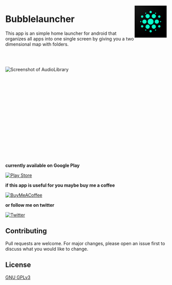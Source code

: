 
<img src="https://github.com/Joshua-M-Schmidt/Bubblealuncher/blob/main/assets/play_store_512.png?raw=true" align="right"
     alt="Bubblelauncher Logo" width="100" height="100">

# Bubblelauncher 

This app is an simple home launcher for android that organizes all apps into one single screen by giving you 
a two dimensional map with folders.

</br>
</br>

<img src="https://github.com/Joshua-M-Schmidt/Bubblealuncher/blob/main/assets/presentation.png?raw=true"
align="right"
  alt="Screenshot of AudioLibrary"
  width="1000" height="300">

**currently available on Google Play**

[![Play Store](https://img.shields.io/badge/Google_Play-414141?style=for-the-badge&logo=google-play&logoColor=white)]("https://play.google.com/store/apps/details?id=source.nova.com.bubblelauncherfree")

**if this app is useful for you maybe buy me a coffee**

[![BuyMeACoffee](https://img.shields.io/badge/Buy%20Me%20a%20Coffee-ffdd00?style=for-the-badge&logo=buy-me-a-coffee&logoColor=black)](https://www.buymeacoffee.com/joshuamschmidt)

**or follow me on twitter**

[![Twitter](https://img.shields.io/badge/Twitter-%231DA1F2.svg?style=for-the-badge&logo=Twitter&logoColor=white)](https://twitter.com/WrngPhilosophr)



## Contributing

Pull requests are welcome. For major changes, please open an issue first
to discuss what you would like to change.

## License

[GNU GPLv3](https://choosealicense.com/licenses/gpl-3.0/)

